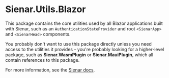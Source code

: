 ﻿# Sienar.Utils.Blazor

This package contains the core utilities used by all Blazor applications built with Sienar, such as an `AuthenticationStateProvider` and root `<SienarApp>` and `<SienarHead>` components.

You probably don't want to use this package directly unless you need access to the utilities it provides - you're probably looking for a higher-level package, such as **Sienar.WasmPlugin** or **Sienar.MauiPlugin**, which all contain references to this package.

For more information, see the [Sienar docs](https://sienar.io).